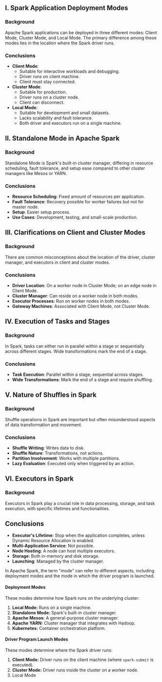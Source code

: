 
## I. Spark Application Deployment Modes

### Background
Apache Spark applications can be deployed in three different modes: Client Mode, Cluster Mode, and Local Mode. The primary difference among these modes lies in the location where the Spark driver runs.

### Conclusions
- **Client Mode**:
  - Suitable for interactive workloads and debugging.
  - Driver runs on client machine.
  - Client must stay connected.
- **Cluster Mode**:
  - Suitable for production.
  - Driver runs on a cluster node.
  - Client can disconnect.
- **Local Mode**:
  - Suitable for development and small datasets.
  - Lacks scalability and fault tolerance.
  - Both driver and executors run on a single machine.

## II. Standalone Mode in Apache Spark

### Background
Standalone Mode is Spark's built-in cluster manager, differing in resource scheduling, fault tolerance, and setup ease compared to other cluster managers like Mesos or YARN.

### Conclusions
- **Resource Scheduling**: Fixed amount of resources per application.
- **Fault Tolerance**: Recovery possible for worker failures but not for master node.
- **Setup**: Easier setup process.
- **Use Cases**: Development, testing, and small-scale production.

## III. Clarifications on Client and Cluster Modes

### Background
There are common misconceptions about the location of the driver, cluster manager, and executors in client and cluster modes.

### Conclusions
- **Driver Location**: On a worker node in Cluster Mode; on an edge node in Client Mode.
- **Cluster Manager**: Can reside on a worker node in both modes.
- **Executor Processes**: Run on worker nodes in both modes.
- **Gateway Machines**: Associated with Client Mode, not Cluster Mode.

## IV. Execution of Tasks and Stages

### Background
In Spark, tasks can either run in parallel within a stage or sequentially across different stages. Wide transformations mark the end of a stage.

### Conclusions
- **Task Execution**: Parallel within a stage, sequential across stages.
- **Wide Transformations**: Mark the end of a stage and require shuffling.

## V. Nature of Shuffles in Spark

### Background
Shuffle operations in Spark are important but often misunderstood aspects of data transformation and movement.

### Conclusions
- **Shuffle Writing**: Writes data to disk.
- **Shuffle Nature**: Transformations, not actions.
- **Partition Involvement**: Works with multiple partitions.
- **Lazy Evaluation**: Executed only when triggered by an action.

## VI. Executors in Spark

### Background
Executors in Spark play a crucial role in data processing, storage, and task execution, with specific lifetimes and functionalities.

## Conclusions
- **Executor's Lifetime**: Stop when the application completes, unless Dynamic Resource Allocation is enabled.
- **Multi-Application Service**: Not possible.
- **Node Hosting**: A node can host multiple executors.
- **Storage**: Both in-memory and disk storage.
- **Launching**: Managed by the cluster manager.

In Apache Spark, the term "mode" can refer to different aspects, including deployment modes and the mode in which the driver program is launched. 

#### Deployment Modes
These modes determine how Spark runs on the underlying cluster:
1. **Local Mode:** Runs on a single machine.
2. **Standalone Mode:** Spark's built-in cluster manager.
3. **Apache Mesos:** A general-purpose cluster manager.
4. **Apache YARN:** Cluster manager that integrates with Hadoop.
5. **Kubernetes:** Container orchestration platform.

#### Driver Program Launch Modes
These modes determine where the Spark driver runs:
1. **Client Mode:** Driver runs on the client machine (where `spark-submit` is executed).
2. **Cluster Mode:** Driver runs inside the cluster on a worker node.
3. Local Mode
